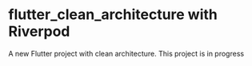 # flutter_clean_architecture with Riverpod

A new Flutter project with clean architecture. This project is in progress

